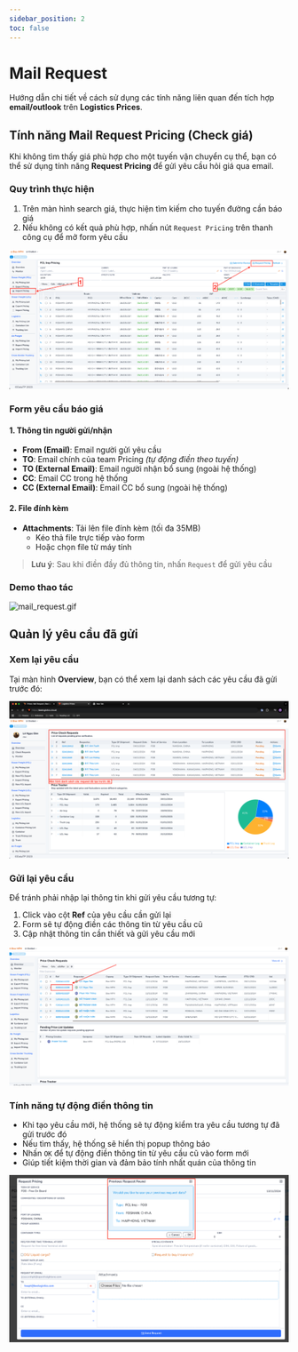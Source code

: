 ```yaml
---
sidebar_position: 2
toc: false
---
```


# Mail Request

Hướng dẫn chi tiết về cách sử dụng các tính năng liên quan đến tích hợp **email/outlook** trên **Logistics Prices**.

## Tính năng Mail Request Pricing (Check giá)

Khi không tìm thấy giá phù hợp cho một tuyến vận chuyển cụ thể, bạn có thể sử dụng tính năng **Request Pricing** để gửi yêu cầu hỏi giá qua email.

### Quy trình thực hiện

1. Trên màn hình search giá, thực hiện tìm kiếm cho tuyến đường cần báo giá
2. Nếu không có kết quả phù hợp, nhấn nút `Request Pricing` trên thanh công cụ để mở form yêu cầu

![mail_request.png](./img/mail_request.png)

### Form yêu cầu báo giá

#### 1. Thông tin người gửi/nhận
- **From (Email)**: Email người gửi yêu cầu
- **TO**: Email chính của team Pricing _(tự động điền theo tuyến)_
- **TO (External Email)**: Email người nhận bổ sung (ngoài hệ thống)
- **CC**: Email CC trong hệ thống
- **CC (External Email)**: Email CC bổ sung (ngoài hệ thống)

#### 2. File đính kèm
- **Attachments**: Tải lên file đính kèm (tối đa 35MB)
  - Kéo thả file trực tiếp vào form
  - Hoặc chọn file từ máy tính

> **Lưu ý**: Sau khi điền đầy đủ thông tin, nhấn `Request` để gửi yêu cầu

### Demo thao tác
![mail_request.gif](../img/mail_request.gif)

## Quản lý yêu cầu đã gửi

### Xem lại yêu cầu
Tại màn hình **Overview**, bạn có thể xem lại danh sách các yêu cầu đã gửi trước đó:

![mail_request_list.png](../img/mail_request_list.png)

### Gửi lại yêu cầu
Để tránh phải nhập lại thông tin khi gửi yêu cầu tương tự:
1. Click vào cột **Ref** của yêu cầu cần gửi lại
2. Form sẽ tự động điền các thông tin từ yêu cầu cũ
3. Cập nhật thông tin cần thiết và gửi yêu cầu mới

![resend_mail.png](./img/resend_mail.png)

### Tính năng tự động điền thông tin
- Khi tạo yêu cầu mới, hệ thống sẽ tự động kiểm tra yêu cầu tương tự đã gửi trước đó
- Nếu tìm thấy, hệ thống sẽ hiển thị popup thông báo
- Nhấn `OK` để tự động điền thông tin từ yêu cầu cũ vào form mới
- Giúp tiết kiệm thời gian và đảm bảo tính nhất quán của thông tin

![mail_remember.png](./img/mail_remember.png)


